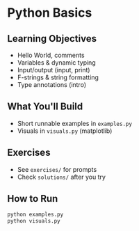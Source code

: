 # Python Basics

## Learning Objectives
- Hello World, comments
- Variables & dynamic typing
- Input/output (input, print)
- F-strings & string formatting
- Type annotations (intro)

## What You'll Build
- Short runnable examples in `examples.py`
- Visuals in `visuals.py` (matplotlib)

## Exercises
- See `exercises/` for prompts
- Check `solutions/` after you try

## How to Run
```bash
python examples.py
python visuals.py
```

